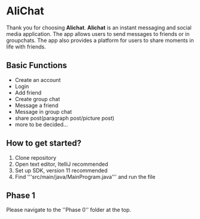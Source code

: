 # AliChat

Thank you for choosing **Alichat**. **Alichat** is an instant messaging and social media application. The app allows users to send messages to friends or in groupchats. The app also provides a platform for users to share moments in life with friends. 

## Basic Functions

* Create an account
* Login
* Add friend
* Create group chat
* Message a friend
* Message in group chat
* share post(paragraph post/picture post)
* more to be decided...

## How to get started?

1. Clone repository 
2. Open text editor, ItelliJ recommended
3. Set up SDK, version 11 recommended
4. Find '''src/main/java/MainProgram.java''' and run the file

## Phase 1
Please navigate to the ''Phase 0'' folder at the top.
